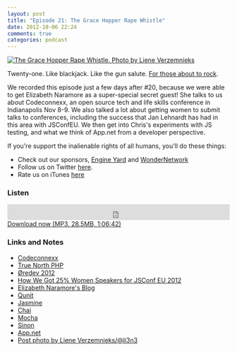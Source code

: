 ```yaml
---
layout: post
title: "Episode 21: The Grace Hopper Rape Whistle"
date: 2012-10-06 22:24
comments: true
categories: podcast
---
```


[![The Grace Hopper Rape Whistle. Photo by Liene Verzemnieks](http://farm9.staticflickr.com/8042/8061384680_526555a42c_z.jpg)](http://www.flickr.com/photos/funkatron/8061384680 "The Grace Hopper Rape Whistle. Photo by Liene Verzemnieks")

Twenty-one. Like blackjack. Like the gun salute. [For those about to rock](http://www.youtube.com/watch?v=trVcO02nwAE).

We recorded this episode just a few days after #20, because we were able to get Elizabeth Naramore as a super-special secret guest! She talks to us about Codeconnexx, an open source tech and life skills conference in Indianapolis Nov 8-9. We also talked a lot about getting women to submit talks to conferences, including the success that Jan Lehnardt has had in this area with JSConfEU. We then get into Chris's experiments with JS testing, and what we think of App.net from a developer perspective.

If you're support the inalienable rights of all humans, you'll do these things:

* Check out our sponsors, [Engine Yard](http://www.engineyard.com/) and [WonderNetwork](https://wondernetwork.com/)
* Follow us on Twitter [here](https://twitter.com/dev_hell).
* Rate us on iTunes [here](http://itunes.apple.com/us/podcast/dev-hell/id489840699)

### Listen

<iframe frameborder="0" height="36px" scrolling="no" seamless src="https://simplecast.com/e/35278?style=dark" width="100%"></iframe>
<a href="http://audio.simplecast.com/35278.mp3" rel="enclosure">Download now (MP3, 28.5MB, 1:06:42)</a>

### Links and Notes

* [Codeconnexx](http://codeconnexx.com)
* [True North PHP](http://truenorthphp.com)
* [&Oslash;redev 2012](http://oredev.com)
* [How We Got 25% Women Speakers for JSConf EU 2012](http://2012.jsconf.eu/2012/09/17/beating-the-odds-how-we-got-25-percent-women-speakers.html)
* [Elizabeth Naramore's Blog](http://naramore.net/blog/)
* [Qunit](http://qunitjs.com/)
* [Jasmine](http://pivotal.github.com/jasmine/)
* [Chai](http://chaijs.com/)
* [Mocha](http://visionmedia.github.com/mocha/)
* [Sinon](http://sinonjs.org/)
* [App.net](https://join.app.net/)
* [Post photo by Liene Verzemnieks/@li3n3](http://twitter.com/li3n3)